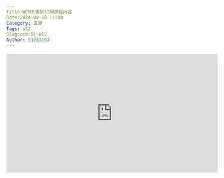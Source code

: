 ```yaml
---
Title:WCM五專第12周課程內容
Date:2024-03-18 11:00
Category: 五專
Tags: w12
Slug:wcm-5j-w12
Author: 51233104
---
```

<iframe width="560" height="315" src="https://www.youtube.com/embed/dgZMMyDz36k?si=MERR9ax-GwinRTxA" title="YouTube video player" frameborder="0" allow="accelerometer; autoplay; clipboard-write; encrypted-media; gyroscope; picture-in-picture; web-share" referrerpolicy="strict-origin-when-cross-origin" allowfullscreen></iframe>